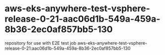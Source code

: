 # aws-eks-anywhere-test-vsphere-release-0-21-aac06d1b-549a-459a-8b36-2ec0af857bb5-130
repository for use with E2E test job aws-eks-anywhere-test-vsphere-release-0-21:aac06d1b-549a-459a-8b36-2ec0af857bb5-130
